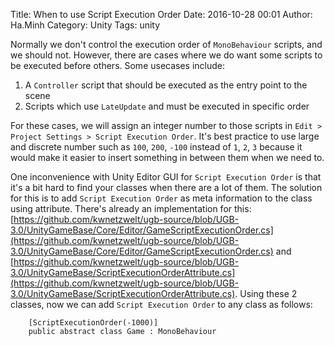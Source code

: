Title: When to use Script Execution Order
Date: 2016-10-28 00:01
Author: Ha.Minh
Category: Unity
Tags: unity

Normally we don't control the execution order of `MonoBehaviour` scripts, and we should not. However, there are cases where we do want some scripts to be executed before others. Some usecases include:

1. A `Controller` script that should be executed as the entry point to the scene
1. Scripts which use `LateUpdate` and must be executed in specific order

For these cases, we will assign an integer number to those scripts in `Edit > Project Settings > Script Execution Order`. It's best practice to use large and discrete number such as `100`, `200`, `-100` instead of `1`, `2`, `3` because it would make it easier to insert something in between them when we need to.

One inconvenience with Unity Editor GUI for `Script Execution Order` is that it's a bit hard to find your classes when there are a lot of them. The solution for this is to add `Script Execution Order` as meta information to the class using attribute. There's already an implementation for this: [https://github.com/kwnetzwelt/ugb-source/blob/UGB-3.0/UnityGameBase/Core/Editor/GameScriptExecutionOrder.cs](https://github.com/kwnetzwelt/ugb-source/blob/UGB-3.0/UnityGameBase/Core/Editor/GameScriptExecutionOrder.cs) and [https://github.com/kwnetzwelt/ugb-source/blob/UGB-3.0/UnityGameBase/ScriptExecutionOrderAttribute.cs](https://github.com/kwnetzwelt/ugb-source/blob/UGB-3.0/UnityGameBase/ScriptExecutionOrderAttribute.cs). Using these 2 classes, now we can add `Script Execution Order` to any class as follows:

```
    [ScriptExecutionOrder(-1000)]
    public abstract class Game : MonoBehaviour
```
